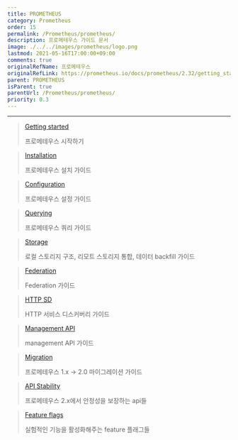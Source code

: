 ```yaml
---
title: PROMETHEUS
category: Prometheus
order: 15
permalink: /Prometheus/prometheus/
description: 프로메테우스 가이드 문서
image: ./../../images/prometheus/logo.png
lastmod: 2021-05-16T17:00:00+09:00
comments: true
originalRefName: 프로메테우스
originalRefLink: https://prometheus.io/docs/prometheus/2.32/getting_started/
parent: PROMETHEUS
isParent: true
parentUrl: /Prometheus/prometheus/
priority: 0.3
---
```


---

> [Getting started](../getting-started)
> 
> 프로메테우스 시작하기

> [Installation](../installation)
> 
> 프로메테우스 설치 가이드

> [Configuration](../config)
> 
> 프로메테우스 설정 가이드

> [Querying](../querying)
> 
> 프로메테우스 쿼리 가이드

> [Storage](../storage)
> 
> 로컬 스토리지 구조, 리모트 스토리지 통합, 데이터 backfill 가이드

> [Federation](../federation)
> 
> Federation 가이드

> [HTTP SD](../http-sd)
> 
> HTTP 서비스 디스커버리 가이드

> [Management API](../management-api)
> 
> management API 가이드

> [Migration](../migration)
> 
> 프로메테우스 1.x -> 2.0 마이그레이션 가이드

> [API Stability](../stability)
> 
> 프로메테우스 2.x에서 안정성을 보장하는 api들

> [Feature flags](../feature-flags)
> 
> 실험적인 기능을 활성화해주는 feature 플래그들
